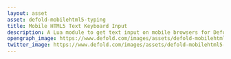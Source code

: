 ```yaml
---
layout: asset
asset: defold-mobilehtml5-typing
title: Mobile HTML5 Text Keyboard Input
description: A Lua module to get text input on mobile browsers for Defold projects.
opengraph_image: https://www.defold.com/images/assets/defold-mobilehtml5-typing-thumb.jpg
twitter_image: https://www.defold.com/images/assets/defold-mobilehtml5-typing-thumb.jpg
---
```

